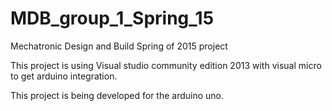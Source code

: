 # MDB_group_1_Spring_15
Mechatronic Design and Build Spring of 2015 project

This project is using Visual studio community edition 2013 with visual micro to get arduino integration.

This project is being developed for the arduino uno.
